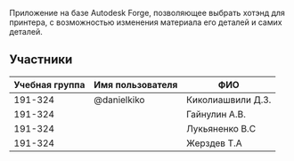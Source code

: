 Приложение на базе Autodesk Forge, позволяющее выбрать хотэнд для принтера, с возможностью изменения материала его деталей и самих деталей.
## Участники

| Учебная группа | Имя пользователя  | ФИО               |
|----------------|-------------------|-------------------|
| 191-324        | @danielkiko         | Киколиашвили Д.З.|
| 191-324        |                     | Гайнулин А.В.    |
| 191-324        |                     | Лукьяненко В.С   |
| 191-324        |                     | Жерздев Т.А      |
